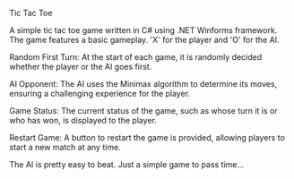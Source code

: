 Tic Tac Toe

A simple tic tac toe game written in C# using .NET Winforms framework.
The game features a basic gameplay. 'X' for the player and 'O' for the AI.

Random First Turn: At the start of each game, it is randomly decided whether the player or the AI goes first.

AI Opponent: The AI uses the Minimax algorithm to determine its moves, ensuring a challenging experience for the player.

Game Status: The current status of the game, such as whose turn it is or who has won, is displayed to the player.

Restart Game: A button to restart the game is provided, allowing players to start a new match at any time.

The AI is pretty easy to beat. Just a simple game to pass time...
